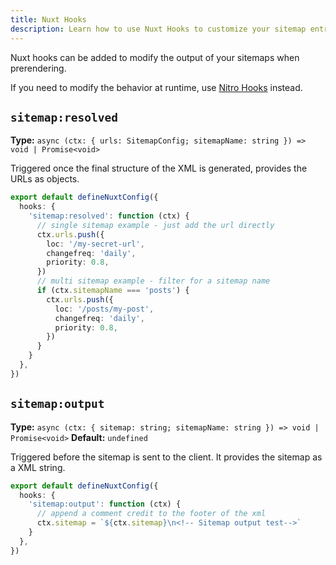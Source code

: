 ```yaml
---
title: Nuxt Hooks
description: Learn how to use Nuxt Hooks to customize your sitemap entries.
---
```


Nuxt hooks can be added to modify the output of your sitemaps when prerendering. 

If you need to modify the behavior at runtime, use [Nitro Hooks](/sitemap/api/nitro-hooks) instead.

## `sitemap:resolved`

**Type:** `async (ctx: { urls: SitemapConfig; sitemapName: string }) => void | Promise<void>`

Triggered once the final structure of the XML is generated, provides the URLs as objects.

```ts [nuxt.config]
export default defineNuxtConfig({
  hooks: {
    'sitemap:resolved': function (ctx) {
      // single sitemap example - just add the url directly
      ctx.urls.push({
        loc: '/my-secret-url',
        changefreq: 'daily',
        priority: 0.8,
      })
      // multi sitemap example - filter for a sitemap name
      if (ctx.sitemapName === 'posts') {
        ctx.urls.push({
          loc: '/posts/my-post',
          changefreq: 'daily',
          priority: 0.8,
        })
      }
    }
  },
})
```

## `sitemap:output`

**Type:** `async (ctx: { sitemap: string; sitemapName: string }) => void | Promise<void>`
**Default:** `undefined`

Triggered before the sitemap is sent to the client.
It provides the sitemap as a XML string.

```ts [nuxt.config]
export default defineNuxtConfig({
  hooks: {
    'sitemap:output': function (ctx) {
      // append a comment credit to the footer of the xml
      ctx.sitemap = `${ctx.sitemap}\n<!-- Sitemap output test-->`
    }
  },
})
```



